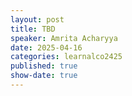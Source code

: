 ```yaml
---
layout: post
title: TBD
speaker: Amrita Acharyya 
date: 2025-04-16
categories: learnalco2425
published: true
show-date: true
---
```

